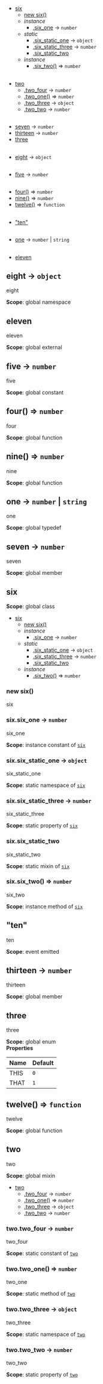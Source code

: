 ## 
* [six](#six)
  * [new six()](#new_six_new)
  * _instance_
    * [.six_one](#six#six_one) → <code>number</code>
  * _static_
    * [.six_static_one](#six.six_static_one) → <code>object</code>
    * [.six_static_three](#six.six_static_three) → <code>number</code>
    * [.six_static_two](#six.six_static_two)
  * _instance_
    * [.six_two()](#six#six_two) ⇒ <code>number</code>
## 
* [two](#two)
  * [.two_four](#two.two_four) → <code>number</code>
  * [.two_one()](#two.two_one) ⇒ <code>number</code>
  * [.two_three](#two.two_three) → <code>object</code>
  * [.two_two](#two.two_two) → <code>number</code>
## 
* [seven](#seven) → <code>number</code>
* [thirteen](#thirteen) → <code>number</code>
* [three](#three)
## 
* [eight](#eight) → <code>object</code>
## 
* [five](#five) → <code>number</code>
## 
* [four()](#four) ⇒ <code>number</code>
* [nine()](#nine) ⇒ <code>number</code>
* [twelve()](#twelve) ⇒ <code>function</code>
## 
* ["ten"](#event_ten)
## 
* [one](#one) → <code>number</code> \| <code>string</code>
## 
* [eleven](#external_eleven)
<a name="eight"></a>
## eight → <code>object</code>
eight

**Scope**: global namespace  
<a name="external_eleven"></a>
## eleven
eleven

**Scope**: global external  
<a name="five"></a>
## five → <code>number</code>
five

**Scope**: global constant  
<a name="four"></a>
## four() ⇒ <code>number</code>
four

**Scope**: global function  
<a name="nine"></a>
## nine() ⇒ <code>number</code>
nine

**Scope**: global function  
<a name="one"></a>
## one → <code>number</code> \| <code>string</code>
one

**Scope**: global typedef  
<a name="seven"></a>
## seven → <code>number</code>
seven

**Scope**: global member  
<a name="six"></a>
## six
**Scope**: global class  

* [six](#six)
  * [new six()](#new_six_new)
  * _instance_
    * [.six_one](#six#six_one) → <code>number</code>
  * _static_
    * [.six_static_one](#six.six_static_one) → <code>object</code>
    * [.six_static_three](#six.six_static_three) → <code>number</code>
    * [.six_static_two](#six.six_static_two)
  * _instance_
    * [.six_two()](#six#six_two) ⇒ <code>number</code>

<a name="new_six_new"></a>
### new six()
six

<a name="six#six_one"></a>
### six.six_one → <code>number</code>
six_one

**Scope**: instance constant of <code>[six](#six)</code>  
<a name="six.six_static_one"></a>
### six.six_static_one → <code>object</code>
six_static_one

**Scope**: static namespace of <code>[six](#six)</code>  
<a name="six.six_static_three"></a>
### six.six_static_three → <code>number</code>
six_static_three

**Scope**: static property of <code>[six](#six)</code>  
<a name="six.six_static_two"></a>
### six.six_static_two
six_static_two

**Scope**: static mixin of <code>[six](#six)</code>  
<a name="six#six_two"></a>
### six.six_two() ⇒ <code>number</code>
six_two

**Scope**: instance method of <code>[six](#six)</code>  
<a name="event_ten"></a>
## "ten"
ten

**Scope**: event emitted  
<a name="thirteen"></a>
## thirteen → <code>number</code>
thirteen

**Scope**: global member  
<a name="three"></a>
## three
three

**Scope**: global enum  
**Properties**

| Name | Default |
| --- | --- |
| THIS | <code>0</code> | 
| THAT | <code>1</code> | 

<a name="twelve"></a>
## twelve() ⇒ <code>function</code>
twelve

**Scope**: global function  
<a name="two"></a>
## two
two

**Scope**: global mixin  

* [two](#two)
  * [.two_four](#two.two_four) → <code>number</code>
  * [.two_one()](#two.two_one) ⇒ <code>number</code>
  * [.two_three](#two.two_three) → <code>object</code>
  * [.two_two](#two.two_two) → <code>number</code>

<a name="two.two_four"></a>
### two.two_four → <code>number</code>
two_four

**Scope**: static constant of <code>[two](#two)</code>  
<a name="two.two_one"></a>
### two.two_one() ⇒ <code>number</code>
two_one

**Scope**: static method of <code>[two](#two)</code>  
<a name="two.two_three"></a>
### two.two_three → <code>object</code>
two_three

**Scope**: static namespace of <code>[two](#two)</code>  
<a name="two.two_two"></a>
### two.two_two → <code>number</code>
two_two

**Scope**: static property of <code>[two](#two)</code>  
